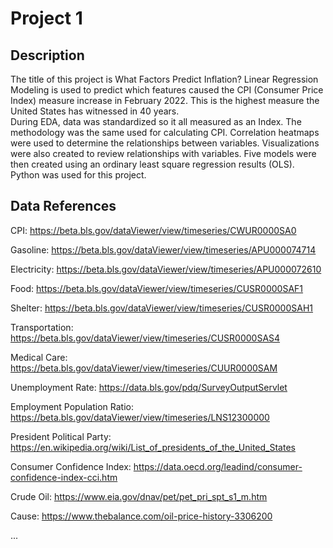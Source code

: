 # Project 1

## Description
The title of this project is What Factors Predict Inflation? Linear Regression Modeling is used to predict which features caused the CPI (Consumer Price Index) measure increase in February 2022. This is the highest measure the United States has witnessed in 40 years.  
During EDA, data was standardized so it all measured as an Index. The methodology was the same used for calculating CPI. Correlation heatmaps were used to determine the relationships between variables. Visualizations were also created to review relationships with variables. Five models were then created using an ordinary least square regression results (OLS). Python was used for this project. 

## Data References
CPI: https://beta.bls.gov/dataViewer/view/timeseries/CWUR0000SA0  

Gasoline: https://beta.bls.gov/dataViewer/view/timeseries/APU000074714  

Electricity: https://beta.bls.gov/dataViewer/view/timeseries/APU000072610  

Food: https://beta.bls.gov/dataViewer/view/timeseries/CUSR0000SAF1  

Shelter: https://beta.bls.gov/dataViewer/view/timeseries/CUSR0000SAH1  

Transportation: https://beta.bls.gov/dataViewer/view/timeseries/CUSR0000SAS4  

Medical Care: https://beta.bls.gov/dataViewer/view/timeseries/CUUR0000SAM  

Unemployment Rate: https://data.bls.gov/pdq/SurveyOutputServlet  

Employment Population Ratio: https://beta.bls.gov/dataViewer/view/timeseries/LNS12300000  

President Political Party: https://en.wikipedia.org/wiki/List_of_presidents_of_the_United_States  

Consumer Confidence Index: https://data.oecd.org/leadind/consumer-confidence-index-cci.htm  

Crude Oil: https://www.eia.gov/dnav/pet/pet_pri_spt_s1_m.htm  

Cause: https://www.thebalance.com/oil-price-history-3306200  

...
